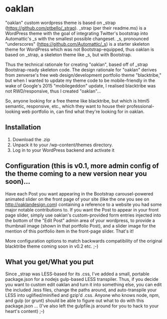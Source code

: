 oaklan
======

"oaklan" custom wordpress theme is based on _strap (https://github.com/ptbello/_strap). _strap (per their readme.ms) is a WordPress theme with the goal of integrating Twitter's bootstrap into Automattic's _s with the smallest possible changeset. _s, pronounced "underscores" (https://github.com/Automattic/_s) is a starter skeleton theme for WordPress which was not Bootstrap-equipped, thus oaklan is based on _strap, a skeleton theme like _s, but with Bootstrap.

Thus the technical rationale for creating "oaklan", based off of _strap Bootstrap-ready skeleton code. The design rationale for "oaklan" derives from zenverse's free web design/development portfolio theme "blacktribe," but when I wanted to update my theme code to be mobile-friendly in the wake of Google's 2015 "mobilegeddon" update, I realised blacktribe was not RWD/responsive, thus I created "oaklan"...

So, anyone looking for a free theme like blacktribe, but which is html5 semantic, responsive, etc., which they want to house their professional-looking web portfolio in, can find what they're looking for in oaklan.

Installation
------------
1. Download the .zip
2. Unpack it to your /wp-content/themes directory.
3. Log in to your WordPress backend and activate it

Configuration (this is v0.1, more admin config of the theme coming to a new version near you soon)...
------------
Have each Post you want appearing in the Bootstrap carousel-powered animated slider on the front page of your site (like the one you see on http://oaklandesign.com) containing a reference to a website you had some major notable contributions to. If you want the Post to appear in your front page slider, simply use oaklan's custom-provided form entries injected into the bottom of the "Edit Post" admin area of your wordpress, to provide a thumbnail image (shown in that portfolio Post), and a slider image for the mention of this portfolio item in the front-page slider. That's it!

More configuration options to match backwards compatibility of the original blacktribe theme coming soon in v0.2 etc. ;-)

What you get/What you put
------------
Since _strap was LESS-based for its .css, I've added a small, portable package.json for a nodejs gulp-based LESS transpiler. Thus, if you decide you want to custom edit oaklan and turn it into something else, you can edit the included .less files, change the paths around, and auto-transpile your LESS into uglified/minified and gzip'd .css. Anyone who knows node, npm, and gulp (or grunt) should be able to figure out what to do with this package.json ... (I've also left the gulpfile.js around for you to hack to your heart's content) ;-)
